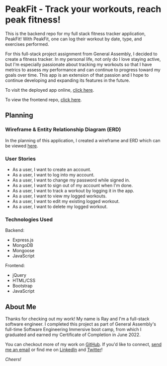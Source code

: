 # PeakFit - Track your workouts, reach peak fitness!

This is the backend repo for my full stack fitness tracker application, PeakFit! With PeakFit, one can log their workout by date, type, and exercises performed.

For this full-stack project assignment from General Assembly, I decided to create a fitness tracker. In my personal life, not only do I love staying active, but I'm especially passionate about tracking my workouts so that I have metrics to assess my performance and can continue to progress toward my goals over time. This app is an extension of that passion and I hope to continue developing and expanding its features in the future.

To visit the deployed app online, [click here](https://raytrott.github.io/fitness-tracker-client/).

To view the frontend repo, [click here](https://github.com/raytrott/fitness-tracker-client).

## Planning

### Wireframe & Entity Relationship Diagram (ERD)

In the planning of this application, I created a wireframe and ERD which can be viewed [here](https://i.imgur.com/ZVwXAfG.jpg).

### User Stories
- As a user, I want to create an account.
- As a user, I want to log into my account.
- As a user, I want to change my password while signed in.
- As a user, I want to sign out of my account when I'm done.
- As a user, I want to track a workout by logging it in the app.
- As a user, I want to view my logged workouts.
- As a user, I want to edit my existing logged workout.
- As a user, I want to delete my logged workout.

### Technologies Used

Backend:
- Express.js
- MongoDB
- Mongoose
- JavaScript

Frontend:
- jQuery
- HTML/CSS
- Bootstrap
- JavaScript

## About Me

Thanks for checking out my work! My name is Ray and I'm a full-stack software engineer. I completed this project as part of General Assembly's full-time Software Engineering Immersive boot camp, from which I graduated and earned my Certificate of Completion in June 2022. 

You can checkout more of my work on [GitHub](https://github.com/raytrott). If you'd like to connect, [send me an email](mailto:raytrottdev@gmail.com) or find me on [LinkedIn](https://www.linkedin.com/in/ray-trott/) and [Twitter](https://twitter.com/raytrott_)!

*Cheers!*
